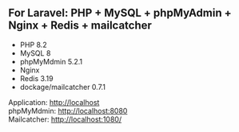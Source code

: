 ## For Laravel: PHP + MySQL + phpMyAdmin + Nginx + Redis + mailcatcher

- PHP 8.2
- MySQL 8
- phpMyMdmin 5.2.1
- Nginx
- Redis 3.19
- dockage/mailcatcher 0.7.1

Application: [http://localhost](http://localhost)  
phpMyMdmin: [http://localhost:8080](http://localhost:8080)  
Mailcatcher: [http://localhost:1080/](http://localhost:1080/)  